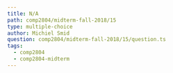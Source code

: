 ```yaml
---
title: N/A
path: comp2804/midterm-fall-2018/15
type: multiple-choice
author: Michiel Smid
question: comp2804/midterm-fall-2018/15/question.ts
tags:
  - comp2804
  - comp2804-midterm
---
```

